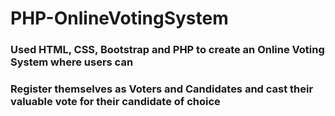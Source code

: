 # PHP-OnlineVotingSystem

### Used HTML, CSS, Bootstrap and PHP to create an Online Voting System where users can <br>
### Register themselves as Voters and Candidates and cast their valuable vote for their candidate of choice

